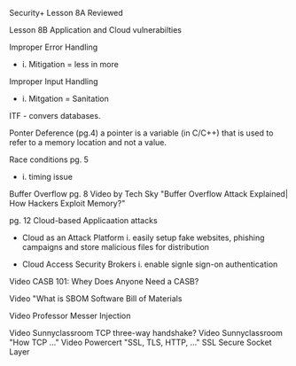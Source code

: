 Security+ Lesson 8A Reviewed

Lesson 8B Application and Cloud vulnerabilties 

Improper Error Handling
- i. Mitigation = less in more

Improper Input Handling
- i. Mitgation = Sanitation

ITF - convers databases.

Ponter Deference (pg.4) a pointer is a variable (in C/C++) that is used to refer to a memory location and not a value.

Race conditions pg. 5
- i. timing issue

Buffer Overflow pg. 8
Video by Tech Sky "Buffer Overflow Attack Explained| How Hackers Exploit Memory?"

pg. 12 Cloud-based Applicaation attacks
- Cloud as an Attack Platform
  i. easily setup fake websites, phishing campaigns and store malicious files for distribution

- Cloud Access Security Brokers
  i. enable signle sign-on authentication

Video CASB 101: Whey Does Anyone Need a CASB?

Video "What is SBOM Software Bill of Materials

Video Professor Messer Injection 

Video Sunnyclassroom TCP three-way handshake? 
Video Sunnyclassroom "How TCP ..."
Video Powercert "SSL, TLS, HTTP, ..." 
SSL Secure Socket Layer
